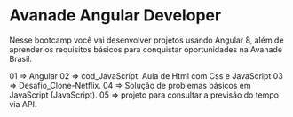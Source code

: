 # Avanade Angular Developer
Nesse bootcamp você vai desenvolver projetos usando Angular 8, além de aprender os requisitos básicos para conquistar oportunidades na Avanade Brasil.
 
01 => Angular
02 => cod_JavaScript.
Aula de Html com Css e JavaScript
03 => Desafio_Clone-Netflix.
04 => Solução de problemas básicos em JavaScript (JavaScript).
05 => projeto para consultar a previsão do tempo via API.